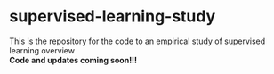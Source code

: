 # supervised-learning-study
This is the repository for the code to an empirical study of supervised learning overview 
<br>
<strong>Code and updates coming soon!!!<strong>
